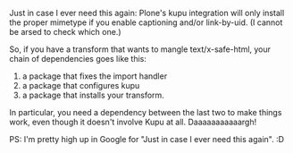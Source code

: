 <p>Just in case I ever need this again: Plone's kupu integration will only install the proper mimetype if you enable captioning and/or link-by-uid. (I cannot be arsed to check which one.)</p>

<p>So, if you have a transform that wants to mangle text/x-safe-html, your chain of dependencies goes like this:</p>

<ol>
<li>a package that fixes the import handler</li>
<li>a package that configures kupu</li>
<li>a package that installs your transform.</li>
</ol>

<p>In particular, you need a dependency between the last two to make things work, even though it doesn't involve Kupu at all. Daaaaaaaaaaargh!</p>

<p>PS: I'm pretty high up in Google for "Just in case I ever need this again". :D</p>